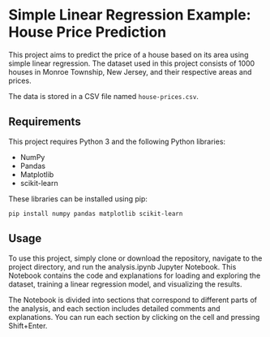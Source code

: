 # Simple Linear Regression Example: House Price Prediction

This project aims to predict the price of a house based on its area using simple linear regression. The dataset used in this project consists of 1000 houses in Monroe Township, New Jersey, and their respective areas and prices.

The data is stored in a CSV file named `house-prices.csv`.

## Requirements

This project requires Python 3 and the following Python libraries:

* NumPy
* Pandas
* Matplotlib
* scikit-learn

These libraries can be installed using pip:

```
pip install numpy pandas matplotlib scikit-learn
```

## Usage

To use this project, simply clone or download the repository, navigate to the project directory, and run the analysis.ipynb Jupyter Notebook. This Notebook contains the code and explanations for loading and exploring the dataset, training a linear regression model, and visualizing the results.

The Notebook is divided into sections that correspond to different parts of the analysis, and each section includes detailed comments and explanations. You can run each section by clicking on the cell and pressing Shift+Enter.
